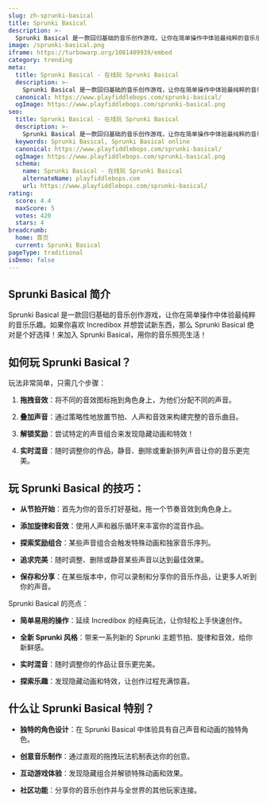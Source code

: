 ```yaml
---
slug: zh-sprunki-basical
title: Sprunki Basical
description: >-
  Sprunki Basical 是一款回归基础的音乐创作游戏，让你在简单操作中体验最纯粹的音乐乐趣。如果你喜欢 Incredibox 并想尝试新东西，那么 Sprunki Basical 绝对是个好选择！
image: /sprunki-basical.png
iframe: https://turbowarp.org/1081409939/embed
category: trending
meta:
  title: Sprunki Basical - 在线玩 Sprunki Basical
  description: >-
    Sprunki Basical 是一款回归基础的音乐创作游戏，让你在简单操作中体验最纯粹的音乐乐趣。如果你喜欢 Incredibox 并想尝试新东西，那么 Sprunki Basical 绝对是个好选择！
  canonical: https://www.playfiddlebops.com/sprunki-basical/
  ogImage: https://www.playfiddlebops.com/sprunki-basical.png
seo:
  title: Sprunki Basical - 在线玩 Sprunki Basical
  description: >-
    Sprunki Basical 是一款回归基础的音乐创作游戏，让你在简单操作中体验最纯粹的音乐乐趣。如果你喜欢 Incredibox 并想尝试新东西，那么 Sprunki Basical 绝对是个好选择！
  keywords: Sprunki Basical, Sprunki Basical online
  canonical: https://www.playfiddlebops.com/sprunki-basical/
  ogImage: https://www.playfiddlebops.com/sprunki-basical.png
  schema:
    name: Sprunki Basical - 在线玩 Sprunki Basical
    alternateName: playfiddlebops.com
    url: https://www.playfiddlebops.com/sprunki-basical/
rating:
  score: 4.4
  maxScore: 5
  votes: 420
  stars: 4
breadcrumb:
  home: 首页
  current: Sprunki Basical
pageType: traditional
isDemo: false
---
```


## Sprunki Basical 简介

Sprunki Basical 是一款回归基础的音乐创作游戏，让你在简单操作中体验最纯粹的音乐乐趣。如果你喜欢 Incredibox 并想尝试新东西，那么 Sprunki Basical 绝对是个好选择！来加入 Sprunki Basical，用你的音乐照亮生活！

## 如何玩 Sprunki Basical？

玩法非常简单，只需几个步骤：

1. **拖拽音效**：将不同的音效图标拖到角色身上，为他们分配不同的声音。

1. **叠加声音**：通过策略性地放置节拍、人声和音效来构建完整的音乐曲目。

1. **解锁奖励**：尝试特定的声音组合来发现隐藏动画和特效！

1. **实时混音**：随时调整你的作品，静音、删除或重新排列声音让你的音乐更完美。

## 玩 Sprunki Basical 的技巧：

- **从节拍开始**：首先为你的音乐打好基础，拖一个节奏音效到角色身上。

- **添加旋律和音效**：使用人声和器乐循环来丰富你的混音作品。

- **探索奖励组合**：某些声音组合会触发特殊动画和独家音乐序列。

- **追求完美**：随时调整、删除或静音某些声音以达到最佳效果。

- **保存和分享**：在某些版本中，你可以录制和分享你的音乐作品，让更多人听到你的声音。

Sprunki Basical 的亮点：

- **简单易用的操作**：延续 Incredibox 的经典玩法，让你轻松上手快速创作。

- **全新 Sprunki 风格**：带来一系列新的 Sprunki 主题节拍、旋律和音效，给你新鲜感。

- **实时混音**：随时调整你的作品让音乐更完美。

- **探索乐趣**：发现隐藏动画和特效，让创作过程充满惊喜。

## 什么让 Sprunki Basical 特别？

- **独特的角色设计**：在 Sprunki Basical 中体验具有自己声音和动画的独特角色。

- **创意音乐制作**：通过直观的拖拽玩法机制表达你的创意。

- **互动游戏体验**：发现隐藏组合并解锁特殊动画和效果。

- **社区功能**：分享你的音乐创作并与全世界的其他玩家连接。
